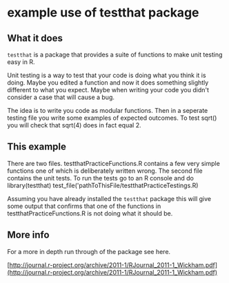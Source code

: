 # example use of testthat package

## What it does

`testthat` is a package that provides a suite of functions to make unit testing easy in R. 

Unit testing is a way to test that your code is doing what you think it is doing. Maybe you edited a function and now it does something slightly different to what you expect. Maybe when writing your code you didn't consider a case that will cause a bug. 

The idea is to write you code as modular functions. Then in a seperate testing file you write some examples of expected outcomes. To test sqrt() you will check that sqrt(4) does in fact equal 2. 


## This example

There are two files. testthatPracticeFunctions.R contains a few very simple functions one of which is deliberately written wrong. The second file contains the unit tests. To run the tests go to an R console and do
    library(testthat) 
    test_file('pathToThisFile/testthatPracticeTestings.R)

Assuming you have already installed the `testthat` package this will give some output that confirms that one of the functions in testthatPracticeFunctions.R is not doing what it should be.


## More info

For a more in depth run through of the package see here.

[http://journal.r-project.org/archive/2011-1/RJournal_2011-1_Wickham.pdf](http://journal.r-project.org/archive/2011-1/RJournal_2011-1_Wickham.pdf)


